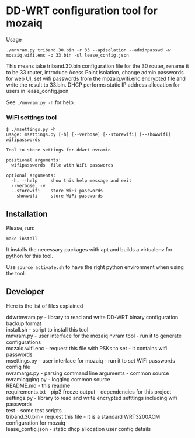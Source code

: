# DD-WRT configuration tool for mozaiq

Usage

```
./mnvram.py triband.30.bin -r 33 --apisolation --adminpasswd -w mozaiq.wifi.enc -o 33.bin -sl lease_config.json

```

This means take triband.30.bin configuration file for the 30 router, rename it to be 33 router,
introduce Acess Point Isolation, change admin passwords for web UI, set wifi passwords from the 
mozaiq.wifi.enc encrypted file and write the result to 33.bin. DHCP performs static IP address 
allocation for users in lease_config.json

See `./mnvram.py -h` for help.


### WiFi settings tool

```
$ ./msettings.py -h
usage: msettings.py [-h] [--verbose] [--storewifi] [--showwifi] wifipasswords

Tool to store settings for ddwrt nvramio

positional arguments:
  wifipasswords  file with WiFi passwords

optional arguments:
  -h, --help     show this help message and exit
  --verbose, -v
  --storewifi    store WiFi passwords
  --showwifi     store WiFi passwords 

```



## Installation

Please, run:

```make install```

It installs the necessary packages with apt and 
builds a virtualenv for python for this tool.

Use `source activate.sh` to have the right python environment
when using the tool.


## Developer

Here is the list of files explained

ddwrtnvram.py - library to read and write DD-WRT binary configuration backup format  
install.sh - script to install this tool   
mnvram.py - user interface for the mozaiq nvram tool - run it to generate configurations   
mozaiq.wifi.enc - request this file with PSKs to set - it contains wifi passwords   
msettings.py - user interface for mozaiq - run it to set WiFi passwords config file   
nvramargs.py - parsing command line arguments - common source   
nvramlogging.py - logging common source   
README.md - this readme   
requirements.txt - pip3 freeze output - dependencies for this project   
settings.py - library to read and write encrypted setttings including wifi passwords   
test - some test scripts   
triband.30.bin - request this file - it is a standard WRT3200ACM configuration for mozaiq   
lease_config.json - static dhcp allocation user config details


